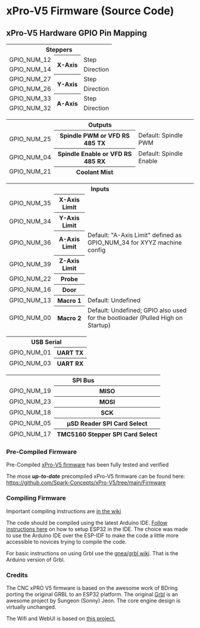 # xPro-V5 Firmware (Source Code)

## xPro-V5 Hardware GPIO Pin Mapping
<table>
  <thead>
    <tr>
      <th colspan="3">Steppers</td>
    </tr>
    <tr>
      <td>GPIO_NUM_12</td>
      <th rowspan="2">X-Axis</th>
      <td>Step</td>
    </tr>
    <tr>
      <td>GPIO_NUM_14</td>
      <td>Direction</td>
    </tr>
    <tr>
      <td>GPIO_NUM_27</td>
      <th rowspan="2">Y-Axis</th>
      <td>Step</td>
    </tr>
    <tr>
      <td>GPIO_NUM_26</td>
      <td>Direction</td>
    </tr>
    <tr>
      <td>GPIO_NUM_33</td>
      <th rowspan="2">A-Axis</th>
      <td>Step</td>
    </tr>
    <tr>
      <td>GPIO_NUM_32</td>
      <td>Direction</td>
    </tr>
</tbody>
  
<table>
  <thead>
    <tr>
      <th colspan="3">Outputs</td>
    </tr>
    <tr>
      <td>GPIO_NUM_25</td>
      <th>Spindle PWM or VFD RS 485 TX</th>
      <td>Default: Spindle PWM</td>
    </tr>
    <tr>
      <td>GPIO_NUM_04</td>
      <th>Spindle Enable or VFD RS 485 RX</th>
      <td>Default: Spindle Enable</td>
    </tr>
    <tr>
      <td>GPIO_NUM_21</td>
      <th>Coolant Mist</th>
      <td></td>
    </tr>
</tbody>
    
<table>
  <thead>
    <tr>
      <th colspan="3">Inputs</td>
    </tr>
    <tr>
      <td>GPIO_NUM_35</td>
      <th>X-Axis Limit</th>
      <td></td>
    </tr>
    <tr>
      <td>GPIO_NUM_34</td>
      <th>Y-Axis Limit</th>
      <td></td>
    </tr>
    <tr>
      <td>GPIO_NUM_36</td>
      <th>A-Axis Limit</th>
      <td>Default: "A-Axis Limit" defined as GPIO_NUM_34 for XYYZ machine config</td>
    </tr>
    <tr>
      <td>GPIO_NUM_39</td>
      <th>Z-Axis Limit</th>
      <td></td>
    </tr>
    <tr>
      <td>GPIO_NUM_22</td>
      <th>Probe</th>
      <td></td>
    </tr>
    <tr>
      <td>GPIO_NUM_16</td>
      <th>Door</th>
      <td></td>
    </tr>
    <tr>
      <td>GPIO_NUM_13</td>
      <th>Macro 1</th>
      <td>Default: Undefined</td>
    </tr>
    <tr>
      <td>GPIO_NUM_00</td>
      <th>Macro 2</th>
      <td>Default: Undefined; GPIO also used for the bootloader (Pulled High on Startup)</td>
    </tr>
</tbody>
  
<table>
  <thead>
    <tr>
      <th colspan="2">USB Serial</td>
    </tr>
    <tr>
      <td>GPIO_NUM_01</td>
      <th>UART TX</th>
    </tr>
    <tr>
      <td>GPIO_NUM_03</td>
      <th>UART RX</th>
    </tr>
</tbody>

<table>
  <thead>
    <tr>
      <th colspan="2">SPI Bus</td>
    </tr>
    <tr>
      <td>GPIO_NUM_19</td>
      <th>MISO</th>
    </tr>
    <tr>
      <td>GPIO_NUM_23</td>
      <th>MOSI</th>
    </tr>
    <tr>
      <td>GPIO_NUM_18</td>
      <th>SCK</th>
    </tr>
    <tr>
      <td>GPIO_NUM_05</td>
      <th>µSD Reader SPI Card Select</td>
    </tr>
    <tr>
      <td>GPIO_NUM_17</td>
      <th>TMC5160 Stepper SPI Card Select</td>
    </tr>
</tbody>
<table>

### Pre-Compiled Firmware

Pre-Compiled [xPro-V5 firmware](https://github.com/Spark-Concepts/xPro-V5/wiki/Checking_firmware_and_upgrading#precompiled-firmware) has been fully tested and verified

The mose ***up-to-date*** precompiled xPro-V5 firmware can be found here: https://github.com/Spark-Concepts/xPro-V5/tree/main/Firmware

### Compiling Firmware

Important compiling instructions are [in the wiki](https://github.com/bdring/Grbl_Esp32/wiki/Compiling-with-Arduino-IDE#compiling-firmware)

The code should be compiled using the latest Arduino IDE. [Follow instructions here](https://github.com/espressif/arduino-esp32) on how to setup ESP32 in the IDE. The choice was made to use the Arduino IDE over the ESP-IDF to make the code a little more accessible to novices trying to compile the code.

For basic instructions on using Grbl use the [gnea/grbl wiki](https://github.com/gnea/grbl/wiki). That is the Arduino version of Grbl.

### Credits

The CNC xPRO V5 firmware is based on the awesome work of BDring porting the original GRBL to an ESP32 platform.  The original [Grbl](https://github.com/gnea/grbl) is an awesome project by Sungeon (Sonny) Jeon. The core engine design is virtually unchanged.

The Wifi and WebUI is based on [this project.](https://github.com/luc-github/ESP3D-WEBUI)  

